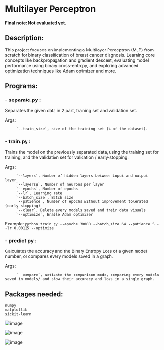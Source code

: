 # Multilayer Perceptron

**Final note: Not evaluated yet.**


## Description:
   This project focuses on implementing a Multilayer Perceptron (MLP) from scratch for binary classification of breast cancer diagnosis.
   Learning core concepts like backpropagation and gradient descent, evaluating model performance using binary cross-entropy, and exploring advanced optimization techniques like Adam optimizer and more.


## Programs:
### - separate.py :
   Separates the given data in 2 part, training set and validation set.
        
   Args: 
   
         `--train_size`, size of the training set (% of the dataset).

### - train.py :
   Trains the model on the previously separated data, using the training set for training, and the validation set for validation / early-stopping.

   Args: 
   
         `--layers`, Number of hidden layers between input and output layer
         `--layersW`, Number of neurons per layer
         `--epochs`, Number of epochs
         `--lr`, Learning rate
         `--batch_size`, Batch size
         `--patience`, Number of epochs without improvement tolerated (early stopping)
         `--clear`, Delete every models saved and their data visuals
         `--optimize`, Enable Adam optimizer
        
   Example: 
    ```
        python train.py --epochs 30000 --batch_size 64 --patience 5 --lr 0.00125 --optimize
    ```

### - predict.py :
   Calculates the accuracy and the Binary Entropy Loss of a given model number, or compares every models saved in a graph.
    
   Args:
   
         `--compare`, activate the comparison mode, comparing every models saved in models/ and show their accuracy and loss in a single graph.
    

## Packages needed:
    numpy
    matplotlib
    sickit-learn

![image](https://github.com/user-attachments/assets/3d4220ef-4c1f-4225-9474-f52b77bf3d06)


![image](https://github.com/user-attachments/assets/a413d016-557f-4962-914e-76308567e116)


![image](https://github.com/user-attachments/assets/7cdd47b4-9baf-43f9-98ac-4dbcb0c5d145)


